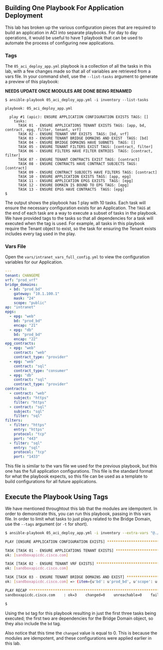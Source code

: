 ## Building One Playbook For Application Deployment
This lab has broken up the various configuration pieces that are required to build an application in ACI into separate playbooks. For day to day operations, it would be useful to have 1 playbook that can be used to automate the process of configuring new applications.

### Tags

The `05_aci_deploy_app.yml` playbook is a collection of all the tasks in this lab, with a few changes made so that all of variables are retrieved from a vars file. In your command shell, use the `--list-tasks` argument to generate a preview of this playbook:

**NEEDS UPDATE ONCE MODULES ARE DONE BEING RENAMED**
```
$ ansible-playbook 05_aci_deploy_app.yml -i inventory --list-tasks

playbook: 05_aci_deploy_app.yml

  play #1 (apic): ENSURE APPLICATION CONFIGURATION EXISTS TAGS: []
    tasks:
      TASK 01 - ENSURE APPLICATIONS TENANT EXISTS TAGS: [app, bd, contract, epg, filter, tenant, vrf]
      TASK 02 - ENSURE TENANT VRF EXISTS  TAGS: [bd, vrf]
      TASK 03 - ENSURE TENANT BRIDGE DOMAINS AND EXIST  TAGS: [bd]
      TASK 04 - ENSURE BRIDGE DOMAINS HAVE SUBNETS  TAGS: []
      TASK 05 - ENSURE TENANT FILTERS EXIST TAGS: [contract, filter]
      TASK 06 - ENSURE FILTERS HAVE FILTER ENTRIES  TAGS: [contract, filter]
      TASK 07 - ENSURE TENANT CONTRACTS EXIST TAGS: [contract]
      TASK 08 - ENSURE CONTRACTS HAVE CONTRACT SUBJECTS TAGS: [contract]
      TASK 09 - ENSURE CONTRACT SUBJECTS HAVE FILTERS TAGS: [contract]
      TASK 10 - ENSURE APPLICATION EXISTS TAGS: [app, epg]
      TASK 11 - ENSURE APPLICATION EPGS EXISTS  TAGS: [epg]
      TASK 12 - ENSURE DOMAIN IS BOUND TO EPG TAGS: [epg]
      TASK 13 - ENSURE EPGS HAVE CONTRACTS  TAGS: [epg]
$ 
```

The output shows the playbook has 1 play with 10 tasks. Each task will ensure the necessary configuration exists for an Application. The `TAGS` at the end of each task are a way to execute a subset of tasks in the playbook. We have provided tags to the tasks so that all dependencies for a task will executed when the tag is used. For example, all tasks in this playbook require the Tenant object to exist, so the task for ensuring the Tenant exists includes every tag used in the play.

### Vars File

Open the `vars/intranet_vars_full_config.yml` to view the configuration variables for our Application.

```yaml
---
tenant: CHANGEME
vrf: "prod_vrf"
bridge_domains:
  - bd: "prod_bd"
    gateway: "10.1.100.1"
    mask: "24"
    scope: "public"
ap: "intranet"
epgs:
  - epg: "web"
    bd: "prod_bd"
    encap: "21"
  - epg: "db"
    bd: "prod_bd"
    encap: "22"
epg_contracts:
  - epg: "web"
    contract: "web"
    contract_type: "provider"
  - epg: "web"
    contract: "sql"
    contract_type: "consumer"
  - epg: "db"
    contract: "sql"
    contract_type: "provider"
contracts:
  - contract: "web"
    subject: "https"
    filter: "https"
  - contract: "sql"
    subject: "sql"
    filter: "sql"
filters:
  - filter: "https"
    entry: "https"
    protocol: "tcp"
    port: "443"
  - filter: "sql"
    entry: "sql"
    protocol: "tcp"
    port: "1433"
```

This file is similar to the vars file we used for the previous playbook, but this one has the full application configurations. This file is the standard format for what the playbook expects, so this file can be used as a template to build configurations for all future applications.

## Execute the Playbook Using Tags
We have mentioned throughtout this lab that the modules are idempotent. In order to demonstrate this, you can run this playbook, passing in this vars file. In order to limit what tasks to just plays related to the Bridge Domain, use the `--tags` argument (or `-t` for short).

```bash
$ ansible-playbook 05_aci_deploy_app.yml -i inventory --extra-vars "@./vars/intranet_vars_full_config.yml" --tags bd

PLAY [ENSURE APPLICATION CONFIGURATION EXISTS] ************************************************************************

TASK [TASK 01 - ENSURE APPLICATIONS TENANT EXISTS] ********************************************************************
ok: [sandboxapicdc.cisco.com]

TASK [TASK 02 - ENSURE TENANT VRF EXISTS] *****************************************************************************
ok: [sandboxapicdc.cisco.com]

TASK [TASK 03 - ENSURE TENANT BRIDGE DOMAINS AND EXIST] ***************************************************************
ok: [sandboxapicdc.cisco.com] => (item={u'bd': u'prod_bd', u'scope': u'public', u'mask': u'24', u'gateway': u'10.1.100.1'})

PLAY RECAP ************************************************************************************************************
sandboxapicdc.cisco.com    : ok=3    changed=0    unreachable=0    failed=0

$ 
```

Using the `bd` tag for this playbook resulting in just the first three tasks being executed; the first two are dependencies for the Bridge Domain object, so they also include the `bd` tag.

Also notice that this time the `changed` value is equal to 0. This is because the modules are idempotent, and these configurations were applied earlier in this lab.